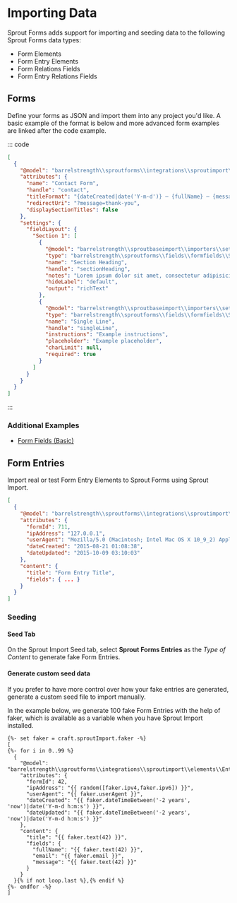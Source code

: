 # Importing Data

Sprout Forms adds support for importing and seeding data to the following Sprout Forms data types:

- Form Elements
- Form Entry Elements
- Form Relations Fields
- Form Entry Relations Fields

## Forms

Define your forms as JSON and import them into any project you'd like. A basic example of the format is below and more advanced form examples are linked after the code example. 

::: code

``` json Craft 3
[
  {
    "@model": "barrelstrength\\sproutforms\\integrations\\sproutimport\\elements\\Form",
    "attributes": {
      "name": "Contact Form",
      "handle": "contact",
      "titleFormat": "{dateCreated|date('Y-m-d')} – {fullName} – {message|slice(0,22)}...",
      "redirectUri": "?message=thank-you",
      "displaySectionTitles": false
    },
    "settings": {
      "fieldLayout": {
        "Section 1": [
          {
            "@model": "barrelstrength\\sproutbaseimport\\importers\\settings\\Field",
            "type": "barrelstrength\\sproutforms\\fields\\formfields\\SectionHeading",
            "name": "Section Heading",
            "handle": "sectionHeading",
            "notes": "Lorem ipsum dolor sit amet, consectetur adipisicing elit, sed do eiusmod tempor incididunt ut labore et dolore magna aliqua. Ut enim ad minim veniam, quis nostrud exercitation ullamco laboris nisi ut aliquip ex ea commodo consequat.",
            "hideLabel": "default",
            "output": "richText"
          },
          {
            "@model": "barrelstrength\\sproutbaseimport\\importers\\settings\\Field",
            "type": "barrelstrength\\sproutforms\\fields\\formfields\\SingleLine",
            "name": "Single Line",
            "handle": "singleLine",
            "instructions": "Example instructions",
            "placeholder": "Example placeholder",
            "charLimit": null,
            "required": true
          }
        ]
      }
    }
  }
]

```

:::

### Additional Examples

- [Form Fields (Basic)](https://github.com/barrelstrength/sprout-docs/blob/master/docs/import/examples/sprout-plugins/settings/SproutForms-BasicFields.json)

## Form Entries

Import real or test Form Entry Elements to Sprout Forms using Sprout Import.

``` json
[
  {
    "@model": "barrelstrength\\sproutforms\\integrations\\sproutimport\\elements\\Entry",
    "attributes": {
      "formId": 711,
      "ipAddress": "127.0.0.1",
      "userAgent": "Mozilla/5.0 (Macintosh; Intel Mac OS X 10_9_2) AppleWebKit/537.36 (KHTML, like Gecko) Chrome/34.0.1847.116 Safari/537.36",
      "dateCreated": "2015-08-21 01:08:38",
      "dateUpdated": "2015-10-09 03:10:03"
    },
    "content": {
      "title": "Form Entry Title",
      "fields": { ... }
    }
  }
]
```

### Seeding

#### Seed Tab

On the Sprout Import Seed tab, select **Sprout Forms Entries** as the _Type of Content_ to generate fake Form Entries.


#### Generate custom seed data

If you prefer to have more control over how your fake entries are generated, generate a custom seed file to import manually.

In the example below, we generate 100 fake Form Entries with the help of faker, which is available as a variable when you have Sprout Import installed.

``` twig
{%- set faker = craft.sproutImport.faker -%}
[
{%- for i in 0..99 %}
  {
    "@model": "barrelstrength\\sproutforms\\integrations\\sproutimport\\elements\\Entry",
    "attributes": {
      "formId": 42,
      "ipAddress": "{{ random([faker.ipv4,faker.ipv6]) }}",
      "userAgent": "{{ faker.userAgent }}",
      "dateCreated": "{{ faker.dateTimeBetween('-2 years', 'now')|date('Y-m-d h:m:s') }}",
      "dateUpdated": "{{ faker.dateTimeBetween('-2 years', 'now')|date('Y-m-d h:m:s') }}"
    },
    "content": {
      "title": "{{ faker.text(42) }}",
      "fields": {
        "fullName": "{{ faker.text(42) }}",
        "email": "{{ faker.email }}",
        "message": "{{ faker.text(42) }}"
      }
    }
  }{% if not loop.last %},{% endif %}
{%- endfor -%}
]
```